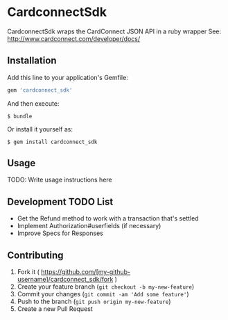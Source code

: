 # CardconnectSdk

CardconnectSdk wraps the CardConnect JSON API in a ruby wrapper
See: http://www.cardconnect.com/developer/docs/

## Installation

Add this line to your application's Gemfile:

```ruby
gem 'cardconnect_sdk'
```

And then execute:

    $ bundle

Or install it yourself as:

    $ gem install cardconnect_sdk

## Usage

TODO: Write usage instructions here

## Development TODO List

* Get the Refund method to work with a transaction that's settled
* Implement Authorization#userfields (if necessary)
* Improve Specs for Responses

## Contributing

1. Fork it ( https://github.com/[my-github-username]/cardconnect_sdk/fork )
2. Create your feature branch (`git checkout -b my-new-feature`)
3. Commit your changes (`git commit -am 'Add some feature'`)
4. Push to the branch (`git push origin my-new-feature`)
5. Create a new Pull Request
